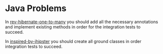 # Java Problems

In [rev-hibernate-one-to-many](/rev-hibernate-one-to-many) you should add all the necessary annotations 
and implement existing methods in order for the integration tests to succeed.

In [inspired-by-jhipster](/inspired-by-jhipster) you should create all ground classes in order integration tests to succeed.
